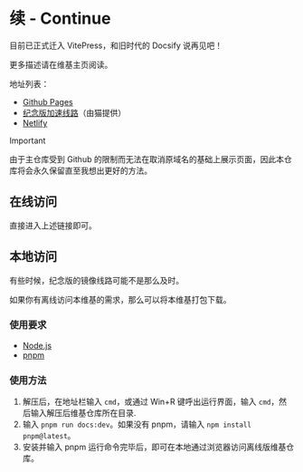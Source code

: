 # 续 - Continue

目前已正式迁入 VitePress，和旧时代的 Docsify 说再见吧！

更多描述请在维基主页阅读。

地址列表：

* [Github Pages](https://snowcutieowo.github.io/)
* [纪念版加速线路](https://doc.mcbbs.co/snowcutieowo)（由猫提供）
* [Netlify](https://continue-project.netlify.app/)

> [!IMPORTANT]
> 由于主仓库受到 Github 的限制而无法在取消原域名的基础上展示页面，因此本仓库将会永久保留直至我想出更好的方法。

## 在线访问

直接进入上述链接即可。

## 本地访问

有些时候，纪念版的镜像线路可能不是那么及时。

如果你有离线访问本维基的需求，那么可以将本维基打包下载。

### 使用要求

* [Node.js](https://nodejs.cn/)
* [pnpm](https://www.pnpm.cn/)

### 使用方法

1. 解压后，在地址栏输入 `cmd`，或通过 Win+R 键呼出运行界面，输入 `cmd`，然后输入解压后维基仓库所在目录.
2. 输入 `pnpm run docs:dev`。如果没有 pnpm，请输入 `npm install pnpm@latest`。
3. 安装并输入 pnpm 运行命令完毕后，即可在本地通过浏览器访问离线版维基仓库。